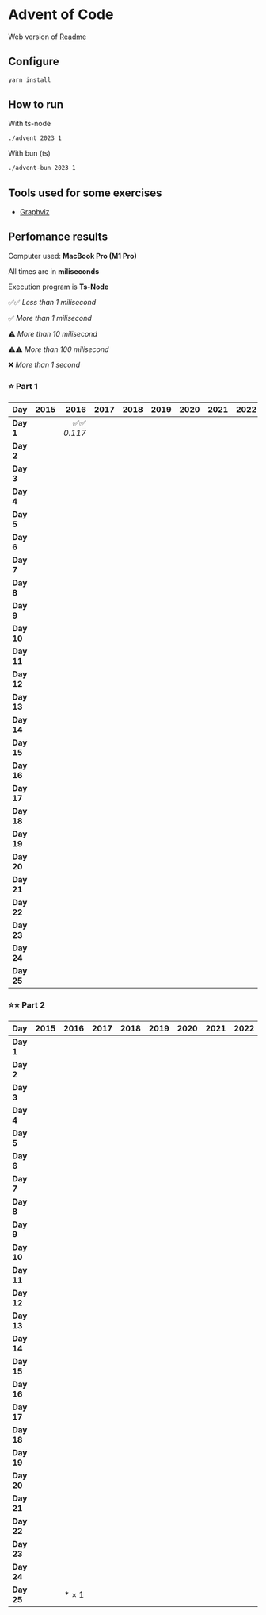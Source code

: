 # Advent of Code

Web version of [Readme](./README.web.md)

## Configure

```sh
yarn install
```

## How to run

With ts-node

```sh
./advent 2023 1
```

With bun (ts)

```sh
./advent-bun 2023 1
```

## Tools used for some exercises

* [Graphviz](https://graphviz.org)

## Perfomance results

Computer used: **MacBook Pro (M1 Pro)**

All times are in **miliseconds**

Execution program is **Ts-Node**

✅✅ _Less than 1 milisecond_

✅ _More than 1 milisecond_

⚠️ _More than 10 milisecond_

⚠️⚠️ _More than 100 milisecond_

❌ _More than 1 second_



### ⭐️ Part 1

| **Day** | **2015** | **2016** | **2017** | **2018** | **2019** | **2020** | **2021** | **2022** | **2023** |
|---------|---------:|---------:|---------:|---------:|---------:|---------:|---------:|---------:|---------:|
| **Day 1** |         | ✅✅ _0.117_ |         |         |         |         |         |         | ✅✅ _0.640_ |
| **Day 2** |         |         |         |         |         |         |         |         | ✅✅ _0.106_ |
| **Day 3** |         |         |         |         |         |         |         |         | ✅ _2.676_ |
| **Day 4** |         |         |         |         |         |         |         |         | ✅✅ _0.426_ |
| **Day 5** |         |         |         |         |         |         |         |         | ✅✅ _0.364_ |
| **Day 6** |         |         |         |         |         |         |         |         | ✅✅ _0.047_ |
| **Day 7** |         |         |         |         |         |         |         |         | ✅ _2.683_ |
| **Day 8** |         |         |         |         |         |         |         |         | ✅ _1.333_ |
| **Day 9** |         |         |         |         |         |         |         |         | ✅ _2.433_ |
| **Day 10** |         |         |         |         |         |         |         |         | ✅ _1.766_ |
| **Day 11** |         |         |         |         |         |         |         |         | ✅ _7.678_ |
| **Day 12** |         |         |         |         |         |         |         |         | ⚠️ _23.652_ |
| **Day 13** |         |         |         |         |         |         |         |         | ✅ _2.605_ |
| **Day 14** |         |         |         |         |         |         |         |         | ✅ _3.359_ |
| **Day 15** |         |         |         |         |         |         |         |         | ✅✅ _0.928_ |
| **Day 16** |         |         |         |         |         |         |         |         | ✅ _6.506_ |
| **Day 17** |         |         |         |         |         |         |         |         | ⚠️⚠️ _731.511_ |
| **Day 18** |         |         |         |         |         |         |         |         | ✅✅ _0.195_ |
| **Day 19** |         |         |         |         |         |         |         |         | ✅ _1.710_ |
| **Day 20** |         |         |         |         |         |         |         |         | ⚠️ _11.904_ |
| **Day 21** |         |         |         |         |         |         |         |         | ⚠️ _47.542_ |
| **Day 22** |         |         |         |         |         |         |         |         | ⚠️⚠️ _209.524_ |
| **Day 23** |         |         |         |         |         |         |         |         | ✅ _1.016_ |
| **Day 24** |         |         |         |         |         |         |         |         | ⚠️ _35.950_ |
| **Day 25** |         |         |         |         |         |         |         |         | _❌ ∞_ |


### ⭐️⭐️ Part 2

| **Day** | **2015** | **2016** | **2017** | **2018** | **2019** | **2020** | **2021** | **2022** | **2023** |
|---------|---------:|---------:|---------:|---------:|---------:|---------:|---------:|---------:|---------:|
| **Day 1** |         |         |         |         |         |         |         |         | ✅ _1.598_ |
| **Day 2** |         |         |         |         |         |         |         |         | ✅✅ _0.103_ |
| **Day 3** |         |         |         |         |         |         |         |         | ✅ _1.221_ |
| **Day 4** |         |         |         |         |         |         |         |         | ✅✅ _0.475_ |
| **Day 5** |         |         |         |         |         |         |         |         | ❌ _~8m_ |
| **Day 6** |         |         |         |         |         |         |         |         | ✅✅ _0.041_ |
| **Day 7** |         |         |         |         |         |         |         |         | ✅ _5.344_ |
| **Day 8** |         |         |         |         |         |         |         |         | ✅ _6.380_ |
| **Day 9** |         |         |         |         |         |         |         |         | ✅✅ _0.925_ |
| **Day 10** |         |         |         |         |         |         |         |         | ✅ _7.517_ |
| **Day 11** |         |         |         |         |         |         |         |         | ✅ _5.206_ |
| **Day 12** |         |         |         |         |         |         |         |         | ⚠️⚠️ _528.548_ |
| **Day 13** |         |         |         |         |         |         |         |         | ✅✅ _0.569_ |
| **Day 14** |         |         |         |         |         |         |         |         | ⚠️⚠️ _482.525_ |
| **Day 15** |         |         |         |         |         |         |         |         | ✅ _1.341_ |
| **Day 16** |         |         |         |         |         |         |         |         | ❌ _~1s_ |
| **Day 17** |         |         |         |         |         |         |         |         | ❌ _~2s_ |
| **Day 18** |         |         |         |         |         |         |         |         | ✅✅ _0.112_ |
| **Day 19** |         |         |         |         |         |         |         |         | ✅ _2.112_ |
| **Day 20** |         |         |         |         |         |         |         |         | ⚠️ _17.168_ |
| **Day 21** |         |         |         |         |         |         |         |         | ❌ _~18s_ |
| **Day 22** |         |         |         |         |         |         |         |         | ❌ _~1m_ |
| **Day 23** |         |         |         |         |         |         |         |         | ❌ _~5s_ |
| **Day 24** |         |         |         |         |         |         |         |         | ❌ _~7s_ |
| **Day 25** |         | * × 1        |         |         |         |         |         |         | ⭐️ | * × 49        |
